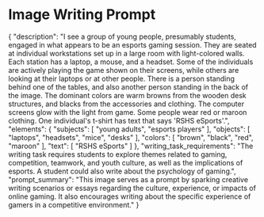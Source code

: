 # Image Writing Prompt

{
  "description": "I see a group of young people, presumably students, engaged in what appears to be an esports gaming session. They are seated at individual workstations set up in a large room with light-colored walls. Each station has a laptop, a mouse, and a headset. Some of the individuals are actively playing the game shown on their screens, while others are looking at their laptops or at other people. There is a person standing behind one of the tables, and also another person standing in the back of the image. The dominant colors are warm browns from the wooden desk structures, and blacks from the accessories and clothing. The computer screens glow with the light from game. Some people wear red or maroon clothing. One individual's t-shirt has text that says 'RSHS eSports'.",
  "elements": {
    "subjects": [
      "young adults",
      "esports players"
    ],
    "objects": [
      "laptops",
      "headsets",
      "mice",
      "desks"
    ],
    "colors": [
      "brown",
      "black",
      "red",
      "maroon"
    ],
	"text": [
		"RSHS eSports"
	]
  },
  "writing_task_requirements": "The writing task requires students to explore themes related to gaming, competition, teamwork, and youth culture, as well as the implications of esports. A student could also write about the psychology of gaming.",
  "prompt_summary": "This image serves as a prompt by sparking creative writing scenarios or essays regarding the culture, experience, or impacts of online gaming. It also encourages writing about the specific experience of gamers in a competitive environment."
}